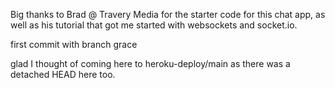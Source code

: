 

Big thanks to Brad @ Travery Media for the starter code for this chat app, as well as his tutorial that got me started with websockets and socket.io.

first commit with branch grace

glad I thought of coming here to heroku-deploy/main as there was a detached HEAD here too.